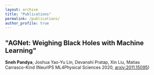 ```yaml
---
layout: archive
title: "Publications"
permalink: /publications/
author_profile: true
---
```

## "AGNet: Weighing Black Holes with Machine Learning"

**Sneh Pandya**, Joshua Yao-Yu Lin, Devanshi Pratap, Xin Liu, Matias Carrasco-Kind (NeurIPS ML4Physical Sciences 2020, [arxiv:2011.15095](https://arxiv.org/abs/2011.15095))
